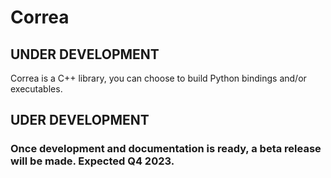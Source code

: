 # Correa 


## UNDER DEVELOPMENT

Correa is a C++ library, you can choose to build Python bindings and/or executables. 



## UDER DEVELOPMENT
### Once development and documentation is ready, a beta release will be made. Expected Q4 2023.
